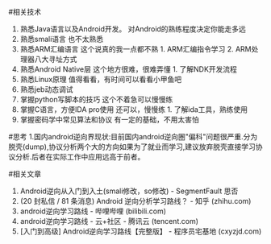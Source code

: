 #相关技术
1.    熟悉Java语言以及Android开发。        对Android的熟练程度决定你能走多远
2.    熟悉smali语言                                      也不太熟悉
3.    熟悉ARM汇编语言                               这个说真的我一点都不熟
    1.    ARM汇编指令学习 
    2.    ARM处理器八大寻址方式 
4.    熟悉Android Native层                          这个地方很难，很难弄懂
    1.    了解NDK开发流程 
5.    熟悉Linux原理                                    值得看看，有时间可以看看小甲鱼吧
6.    熟悉jeb动态调试
7.    掌握python写脚本的技巧                    这个不着急可以慢慢练
8.    掌握C语言，方便IDA pro使用            还可以，慢慢练
    1.    了解ida工具，熟练使用
9.    掌握密码学中常见算法和协议            有一定的基础，不用太害怕

#思考
1.国内android逆向界现状:目前国内android逆向圈"偏科"问题很严重.分为脱壳(dump),协议分析两个大的方向如果为了就业而学习,建议放弃脱壳直接学习协议分析.后者在实际工作中应用远高于前者。

#相关文章
1.    Android逆向从入门到入土(smali修改，so修改) - SegmentFault 思否
2.    (20 封私信 / 81 条消息) Android 逆向分析学习路线？ - 知乎 (zhihu.com)
3.    android逆向学习路线 - 哔哩哔哩 (bilibili.com)
4.    android逆向学习路线 - 云+社区 - 腾讯云 (tencent.com)
5.    [入门到高级] Android逆向学习路线【完整版】 - 程序员宅基地 (cxyzjd.com)




